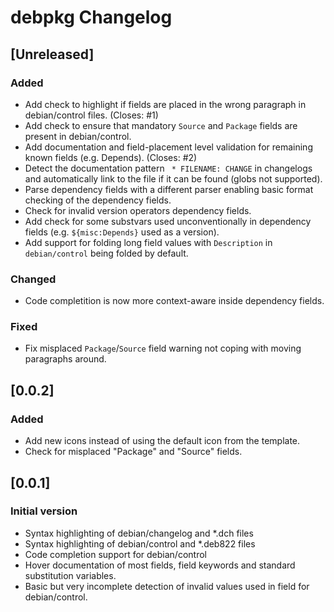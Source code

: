 <!-- Keep a Changelog guide -> https://keepachangelog.com -->

# debpkg Changelog

## [Unreleased]
### Added
- Add check to highlight if fields are placed in the wrong paragraph in debian/control files. (Closes: #1)
- Add check to ensure that mandatory `Source` and `Package` fields are present in debian/control.
- Add documentation and field-placement level validation for remaining known fields (e.g. Depends).  (Closes: #2)
- Detect the documentation pattern ` * FILENAME: CHANGE` in changelogs and automatically link to the file if
  it can be found (globs not supported).
- Parse dependency fields with a different parser enabling basic format checking of the dependency fields.
- Check for invalid version operators dependency fields.
- Add check for some substvars used unconventionally in dependency fields (e.g. `${misc:Depends}` used as a version).
- Add support for folding long field values with `Description` in `debian/control` being folded by default.

### Changed
- Code completition is now more context-aware inside dependency fields.

### Fixed
- Fix misplaced `Package`/`Source` field warning not coping with moving paragraphs around.

## [0.0.2]
### Added
- Add new icons instead of using the default icon from the template.
- Check for misplaced "Package" and "Source" fields.


## [0.0.1]
### Initial version

- Syntax highlighting of debian/changelog and *.dch files
- Syntax highlighting of debian/control and *.deb822 files
- Code completion support for debian/control
- Hover documentation of most fields, field keywords and standard substitution variables.
- Basic but very incomplete detection of invalid values used in field for debian/control.
